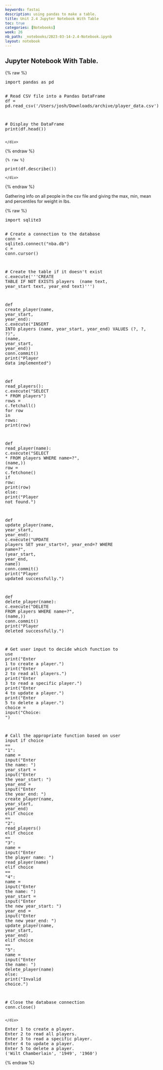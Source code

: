 ```yaml
---
keywords: fastai
description: using pandas to make a table.
title: Unit 2.4 Jupyter Notebook With Table
toc: true
categories: [Notebooks]
week: 26
nb_path: _notebooks/2023-03-14-2.4-Notebook.ipynb
layout: notebook
---
```


<!--
#################################################
### THIS FILE WAS AUTOGENERATED! DO NOT EDIT! ###
#################################################
# file to edit: _notebooks/2023-03-14-2.4-Notebook.ipynb
-->

<div class="container" id="notebook-container">
        
<div class="cell border-box-sizing text_cell rendered"><div class="inner_cell">
<div class="text_cell_render border-box-sizing rendered_html">
<h2 id="Jupyter-Notebook-With-Table.">Jupyter Notebook With Table.<a class="anchor-link" href="#Jupyter-Notebook-With-Table."> </a></h2>
</div>
</div>
</div>
    {% raw %}
    
<div class="cell border-box-sizing code_cell rendered">
<div class="input">

<div class="inner_cell">
    <div class="input_area">
<div class=" highlight hl-ipython3"><pre><span></span><span class="kn">import</span> <span class="nn">pandas</span> <span class="k">as</span> <span class="nn">pd</span>

<span class="c1"># Read CSV file into a Pandas DataFrame</span>
<span class="n">df</span> <span class="o">=</span> <span class="n">pd</span><span class="o">.</span><span class="n">read_csv</span><span class="p">(</span><span class="s1">&#39;/Users/josh/Downloads/archive/player_data.csv&#39;</span><span class="p">)</span>

<span class="c1"># Display the DataFrame</span>
<span class="nb">print</span><span class="p">(</span><span class="n">df</span><span class="o">.</span><span class="n">head</span><span class="p">())</span>
</pre></div>

    </div>
</div>
</div>

</div>
    {% endraw %}

    {% raw %}
    
<div class="cell border-box-sizing code_cell rendered">
<div class="input">

<div class="inner_cell">
    <div class="input_area">
<div class=" highlight hl-ipython3"><pre><span></span><span class="nb">print</span><span class="p">(</span><span class="n">df</span><span class="o">.</span><span class="n">describe</span><span class="p">())</span>
</pre></div>

    </div>
</div>
</div>

</div>
    {% endraw %}

<div class="cell border-box-sizing text_cell rendered"><div class="inner_cell">
<div class="text_cell_render border-box-sizing rendered_html">
<p>Gathering info on all people in the csv file and giving the max, min, mean and percentiles for weight in lbs.</p>

</div>
</div>
</div>
    {% raw %}
    
<div class="cell border-box-sizing code_cell rendered">
<div class="input">

<div class="inner_cell">
    <div class="input_area">
<div class=" highlight hl-ipython3"><pre><span></span><span class="kn">import</span> <span class="nn">sqlite3</span>

<span class="c1"># Create a connection to the database</span>
<span class="n">conn</span> <span class="o">=</span> <span class="n">sqlite3</span><span class="o">.</span><span class="n">connect</span><span class="p">(</span><span class="s2">&quot;nba.db&quot;</span><span class="p">)</span>
<span class="n">c</span> <span class="o">=</span> <span class="n">conn</span><span class="o">.</span><span class="n">cursor</span><span class="p">()</span>

<span class="c1"># Create the table if it doesn&#39;t exist</span>
<span class="n">c</span><span class="o">.</span><span class="n">execute</span><span class="p">(</span><span class="s1">&#39;&#39;&#39;CREATE TABLE IF NOT EXISTS players</span>
<span class="s1">             (name text, year_start text, year_end text)&#39;&#39;&#39;</span><span class="p">)</span>

<span class="k">def</span> <span class="nf">create_player</span><span class="p">(</span><span class="n">name</span><span class="p">,</span> <span class="n">year_start</span><span class="p">,</span> <span class="n">year_end</span><span class="p">):</span>
    <span class="n">c</span><span class="o">.</span><span class="n">execute</span><span class="p">(</span><span class="s2">&quot;INSERT INTO players (name, year_start, year_end) VALUES (?, ?, ?)&quot;</span><span class="p">,</span> <span class="p">(</span><span class="n">name</span><span class="p">,</span> <span class="n">year_start</span><span class="p">,</span> <span class="n">year_end</span><span class="p">))</span>
    <span class="n">conn</span><span class="o">.</span><span class="n">commit</span><span class="p">()</span>
    <span class="nb">print</span><span class="p">(</span><span class="s2">&quot;Player data implemented&quot;</span><span class="p">)</span>

<span class="k">def</span> <span class="nf">read_players</span><span class="p">():</span>
    <span class="n">c</span><span class="o">.</span><span class="n">execute</span><span class="p">(</span><span class="s2">&quot;SELECT * FROM players&quot;</span><span class="p">)</span>
    <span class="n">rows</span> <span class="o">=</span> <span class="n">c</span><span class="o">.</span><span class="n">fetchall</span><span class="p">()</span>
    <span class="k">for</span> <span class="n">row</span> <span class="ow">in</span> <span class="n">rows</span><span class="p">:</span>
        <span class="nb">print</span><span class="p">(</span><span class="n">row</span><span class="p">)</span>

<span class="k">def</span> <span class="nf">read_player</span><span class="p">(</span><span class="n">name</span><span class="p">):</span>
    <span class="n">c</span><span class="o">.</span><span class="n">execute</span><span class="p">(</span><span class="s2">&quot;SELECT * FROM players WHERE name=?&quot;</span><span class="p">,</span> <span class="p">(</span><span class="n">name</span><span class="p">,))</span>
    <span class="n">row</span> <span class="o">=</span> <span class="n">c</span><span class="o">.</span><span class="n">fetchone</span><span class="p">()</span>
    <span class="k">if</span> <span class="n">row</span><span class="p">:</span>
        <span class="nb">print</span><span class="p">(</span><span class="n">row</span><span class="p">)</span>
    <span class="k">else</span><span class="p">:</span>
        <span class="nb">print</span><span class="p">(</span><span class="s2">&quot;Player not found.&quot;</span><span class="p">)</span>

<span class="k">def</span> <span class="nf">update_player</span><span class="p">(</span><span class="n">name</span><span class="p">,</span> <span class="n">year_start</span><span class="p">,</span> <span class="n">year_end</span><span class="p">):</span>
    <span class="n">c</span><span class="o">.</span><span class="n">execute</span><span class="p">(</span><span class="s2">&quot;UPDATE players SET year_start=?, year_end=? WHERE name=?&quot;</span><span class="p">,</span> <span class="p">(</span><span class="n">year_start</span><span class="p">,</span> <span class="n">year_end</span><span class="p">,</span> <span class="n">name</span><span class="p">))</span>
    <span class="n">conn</span><span class="o">.</span><span class="n">commit</span><span class="p">()</span>
    <span class="nb">print</span><span class="p">(</span><span class="s2">&quot;Player updated successfully.&quot;</span><span class="p">)</span>

<span class="k">def</span> <span class="nf">delete_player</span><span class="p">(</span><span class="n">name</span><span class="p">):</span>
    <span class="n">c</span><span class="o">.</span><span class="n">execute</span><span class="p">(</span><span class="s2">&quot;DELETE FROM players WHERE name=?&quot;</span><span class="p">,</span> <span class="p">(</span><span class="n">name</span><span class="p">,))</span>
    <span class="n">conn</span><span class="o">.</span><span class="n">commit</span><span class="p">()</span>
    <span class="nb">print</span><span class="p">(</span><span class="s2">&quot;Player deleted successfully.&quot;</span><span class="p">)</span>

<span class="c1"># Get user input to decide which function to use</span>
<span class="nb">print</span><span class="p">(</span><span class="s2">&quot;Enter 1 to create a player.&quot;</span><span class="p">)</span>
<span class="nb">print</span><span class="p">(</span><span class="s2">&quot;Enter 2 to read all players.&quot;</span><span class="p">)</span>
<span class="nb">print</span><span class="p">(</span><span class="s2">&quot;Enter 3 to read a specific player.&quot;</span><span class="p">)</span>
<span class="nb">print</span><span class="p">(</span><span class="s2">&quot;Enter 4 to update a player.&quot;</span><span class="p">)</span>
<span class="nb">print</span><span class="p">(</span><span class="s2">&quot;Enter 5 to delete a player.&quot;</span><span class="p">)</span>
<span class="n">choice</span> <span class="o">=</span> <span class="nb">input</span><span class="p">(</span><span class="s2">&quot;Choice: &quot;</span><span class="p">)</span>

<span class="c1"># Call the appropriate function based on user input</span>
<span class="k">if</span> <span class="n">choice</span> <span class="o">==</span> <span class="s2">&quot;1&quot;</span><span class="p">:</span>
    <span class="n">name</span> <span class="o">=</span> <span class="nb">input</span><span class="p">(</span><span class="s2">&quot;Enter the name: &quot;</span><span class="p">)</span>
    <span class="n">year_start</span> <span class="o">=</span> <span class="nb">input</span><span class="p">(</span><span class="s2">&quot;Enter the year_start: &quot;</span><span class="p">)</span>
    <span class="n">year_end</span> <span class="o">=</span> <span class="nb">input</span><span class="p">(</span><span class="s2">&quot;Enter the year_end: &quot;</span><span class="p">)</span>
    <span class="n">create_player</span><span class="p">(</span><span class="n">name</span><span class="p">,</span> <span class="n">year_start</span><span class="p">,</span> <span class="n">year_end</span><span class="p">)</span>
<span class="k">elif</span> <span class="n">choice</span> <span class="o">==</span> <span class="s2">&quot;2&quot;</span><span class="p">:</span>
    <span class="n">read_players</span><span class="p">()</span>
<span class="k">elif</span> <span class="n">choice</span> <span class="o">==</span> <span class="s2">&quot;3&quot;</span><span class="p">:</span>
    <span class="n">name</span> <span class="o">=</span> <span class="nb">input</span><span class="p">(</span><span class="s2">&quot;Enter the player name: &quot;</span><span class="p">)</span>
    <span class="n">read_player</span><span class="p">(</span><span class="n">name</span><span class="p">)</span>
<span class="k">elif</span> <span class="n">choice</span> <span class="o">==</span> <span class="s2">&quot;4&quot;</span><span class="p">:</span>
    <span class="n">name</span> <span class="o">=</span> <span class="nb">input</span><span class="p">(</span><span class="s2">&quot;Enter the name: &quot;</span><span class="p">)</span>
    <span class="n">year_start</span> <span class="o">=</span> <span class="nb">input</span><span class="p">(</span><span class="s2">&quot;Enter the new year_start: &quot;</span><span class="p">)</span>
    <span class="n">year_end</span> <span class="o">=</span> <span class="nb">input</span><span class="p">(</span><span class="s2">&quot;Enter the new year_end: &quot;</span><span class="p">)</span>
    <span class="n">update_player</span><span class="p">(</span><span class="n">name</span><span class="p">,</span> <span class="n">year_start</span><span class="p">,</span> <span class="n">year_end</span><span class="p">)</span>
<span class="k">elif</span> <span class="n">choice</span> <span class="o">==</span> <span class="s2">&quot;5&quot;</span><span class="p">:</span>
    <span class="n">name</span> <span class="o">=</span> <span class="nb">input</span><span class="p">(</span><span class="s2">&quot;Enter the name: &quot;</span><span class="p">)</span>
    <span class="n">delete_player</span><span class="p">(</span><span class="n">name</span><span class="p">)</span>
<span class="k">else</span><span class="p">:</span>
    <span class="nb">print</span><span class="p">(</span><span class="s2">&quot;Invalid choice.&quot;</span><span class="p">)</span>

<span class="c1"># Close the database connection</span>
<span class="n">conn</span><span class="o">.</span><span class="n">close</span><span class="p">()</span>
</pre></div>

    </div>
</div>
</div>

<div class="output_wrapper">
<div class="output">

<div class="output_area">

<div class="output_subarea output_stream output_stdout output_text">
<pre>Enter 1 to create a player.
Enter 2 to read all players.
Enter 3 to read a specific player.
Enter 4 to update a player.
Enter 5 to delete a player.
(&#39;Wilt Chamberlain&#39;, &#39;1949&#39;, &#39;1960&#39;)
</pre>
</div>
</div>

</div>
</div>

</div>
    {% endraw %}

</div>
 

